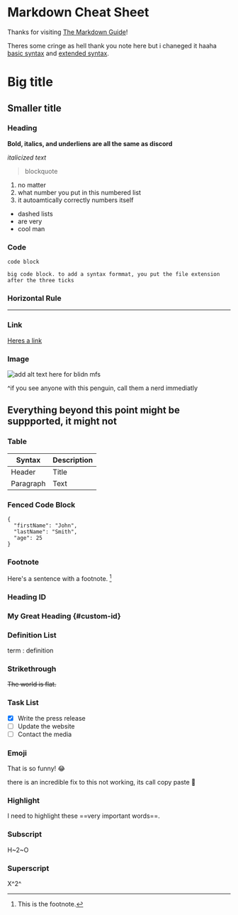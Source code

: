 # Markdown Cheat Sheet

Thanks for visiting [The Markdown Guide](https://www.markdownguide.org)!

Theres some cringe as hell thank you note here but i chaneged it haaha [basic syntax](https://www.markdownguide.org/basic-syntax) and [extended syntax](https://www.markdownguide.org/extended-syntax).





# Big title
## Smaller title
### Heading


**Bold, italics, and underliens are all the same as discord**

*italicized text*

> blockquote


1. no matter
2. what number you put in this numbered list
3. it autoamtically correctly numbers itself


- dashed lists
- are very
- cool man

### Code

`code block`

```
big code block. to add a syntax formmat, you put the file extension after the three ticks
```

### Horizontal Rule

---

### Link

[Heres a link](https://www.markdownguide.org)

### Image

![add alt text here for blidn mfs](https://www.markdownguide.org/assets/images/tux.png)

^if you see anyone with this penguin, call them a nerd immediatly
## Everything beyond this point might be suppported, it might not


### Table

| Syntax | Description |
| ----------- | ----------- |
| Header | Title |
| Paragraph | Text |

### Fenced Code Block

```
{
  "firstName": "John",
  "lastName": "Smith",
  "age": 25
}
```

### Footnote

Here's a sentence with a footnote. [^1]

[^1]: This is the footnote.

### Heading ID

### My Great Heading {#custom-id}

### Definition List

term
: definition

### Strikethrough

~~The world is flat.~~

### Task List

- [x] Write the press release
- [ ] Update the website
- [ ] Contact the media

### Emoji

That is so funny! :joy:

there is an incredible fix to this not working, its call copy paste 🗿

### Highlight

I need to highlight these ==very important words==.

### Subscript

H~2~O

### Superscript

X^2^